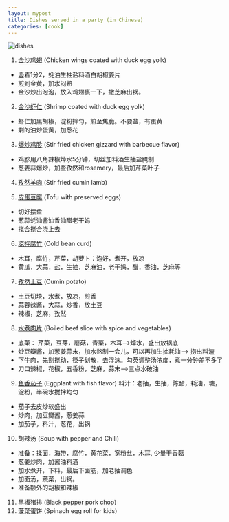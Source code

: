 ```yaml
---
layout: mypost
title: Dishes served in a party (in Chinese)
categories: [cook]
---
```


![dishes](dishes.jpg)

1. [金沙鸡翅](https://www.xiachufang.com/recipe/105) (Chicken wings coated with duck egg yolk)
- 竖着1分2，蚝油生抽盐料酒白胡椒姜片
- 煎到金黄，加水闷熟
- 金沙炒出泡泡，放入鸡翅裹一下，撒芝麻出锅。

2. [金沙虾仁](https://www.xiachufang.com/recipe/105951275/) (Shrimp coated with duck egg yolk)

- 虾仁加黑胡椒，淀粉拌匀，煎至焦脆。不要盐，有蛋黄
- 剩的油炒蛋黄，加葱花

3. [爆炒鸡胗](https://www.xiachufang.com/recipe/102316647/) (Stir fried chicken gizzard with barbecue flavor)
- 鸡胗用八角辣椒焯水5分钟，切丝加料酒生抽盐腌制
-  葱姜蒜爆炒，加些孜然和rosemery，最后加芹菜叶子

4. [孜然羊肉](https://www.xiachufang.com/recipe/104562551/) (Stir fried cumin lamb)

5. [皮蛋豆腐](https://www.xiachufang.com/recipe/104435491/) (Tofu with preserved eggs)
- 切好摆盘
- 葱蒜蚝油酱油香油醋老干妈
- 搅合搅合浇上去

6. [凉拌腐竹](https://www.xiachufang.com/recipe/104680333/) (Cold bean curd)
- 木耳，腐竹，芹菜，胡萝卜：泡好，煮开，放凉
- 黄瓜，大蒜，盐，生抽，芝麻油，老干妈，醋，香油，芝麻等

7. [孜然土豆](https://www.xiachufang.com/recipe/104119302/) (Cumin potato)
- 土豆切块，水煮，放凉，煎香
- 蒜蓉辣酱，大蒜，炒香，放土豆
- 辣椒，芝麻，孜然

8.  [水煮肉片](https://www.xiachufang.com/recipe/101758170/) (Boiled beef slice with spice and vegetables)
- 底菜： 芹菜，豆芽，蘑菇，青菜，木耳-->焯水，盛出放锅底
- 炒豆瓣酱，加葱姜蒜末，加水熬制一会儿，可以再加生抽耗油--> 捞出料渣
- 下牛肉，先别搅动，筷子划散，去浮沫。勾芡调整汤浓度，煮一分钟差不多了
- 刀口辣椒，花椒，五香粉，芝麻，蒜末-->三点水破油

9. [鱼香茄子](https://www.xiachufang.com/recipe/104744272/) (Eggplant with fish flavor)
料汁：老抽，生抽，陈醋，耗油，糖，淀粉，半碗水搅拌均匀
- 茄子去皮炒软盛出
- 炒肉，加豆瓣酱，葱姜蒜
- 加茄子，料汁，葱花，出锅

10.  胡辣汤 (Soup with pepper and Chili)
- 准备：揉面，海带，腐竹，黄花菜，宽粉丝，木耳, 少量干香菇
- 葱姜炒肉，加酱油料酒
- 加水煮开，下料，最后下面筋，加老抽调色
- 加面汤，蔬菜，出锅。
- 准备额外的胡椒和辣椒

11. 黑椒猪排 (Black pepper pork chop)
12. 菠菜蛋饼 (Spinach egg roll for kids)
